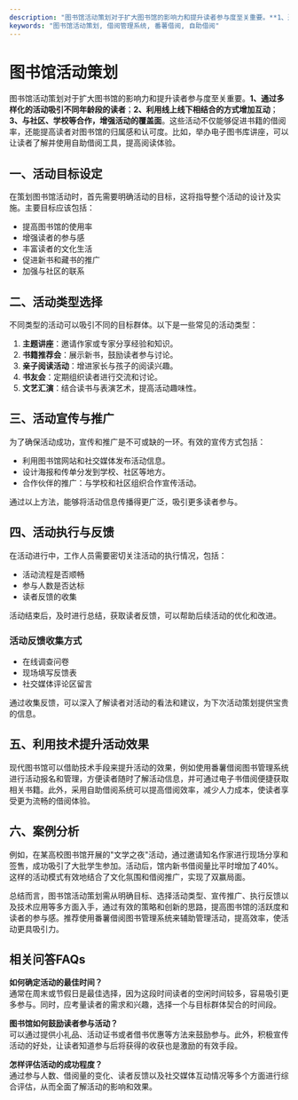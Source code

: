 ```yaml
---
description: "图书馆活动策划对于扩大图书馆的影响力和提升读者参与度至关重要。**1、通过多样化的活动吸引不同年龄段的读者**；**2、利用线上线下相结合的方式增加互动**；**3、与社区、学校等合作，增强活动的覆盖面**。这些活动不仅能够促进书籍的借阅率，还能提高读者对图书馆的归属感和认可度。比如，举办电子图书库讲座，可以让读者了解并使用自助借阅工具，提高阅读体验。"
keywords: "图书馆活动策划, 借阅管理系统, 番薯借阅, 自助借阅"
---
```

# 图书馆活动策划

图书馆活动策划对于扩大图书馆的影响力和提升读者参与度至关重要。**1、通过多样化的活动吸引不同年龄段的读者**；**2、利用线上线下相结合的方式增加互动**；**3、与社区、学校等合作，增强活动的覆盖面**。这些活动不仅能够促进书籍的借阅率，还能提高读者对图书馆的归属感和认可度。比如，举办电子图书库讲座，可以让读者了解并使用自助借阅工具，提高阅读体验。

## **一、活动目标设定**

在策划图书馆活动时，首先需要明确活动的目标，这将指导整个活动的设计及实施。主要目标应该包括：

- 提高图书馆的使用率
- 增强读者的参与感
- 丰富读者的文化生活
- 促进新书和藏书的推广
- 加强与社区的联系

## **二、活动类型选择**

不同类型的活动可以吸引不同的目标群体。以下是一些常见的活动类型：

1. **主题讲座**：邀请作家或专家分享经验和知识。
2. **书籍推荐会**：展示新书，鼓励读者参与讨论。
3. **亲子阅读活动**：增进家长与孩子的阅读兴趣。
4. **书友会**：定期组织读者进行交流和讨论。
5. **文艺汇演**：结合读书与表演艺术，提高活动趣味性。

## **三、活动宣传与推广**

为了确保活动成功，宣传和推广是不可或缺的一环。有效的宣传方式包括：

- 利用图书馆网站和社交媒体发布活动信息。
- 设计海报和传单分发到学校、社区等地方。
- 合作伙伴的推广：与学校和社区组织合作宣传活动。

通过以上方法，能够将活动信息传播得更广泛，吸引更多读者参与。

## **四、活动执行与反馈**

在活动进行中，工作人员需要密切关注活动的执行情况，包括：

- 活动流程是否顺畅
- 参与人数是否达标
- 读者反馈的收集

活动结束后，及时进行总结，获取读者反馈，可以帮助后续活动的优化和改进。

### **活动反馈收集方式**

- 在线调查问卷
- 现场填写反馈表
- 社交媒体评论区留言

通过收集反馈，可以深入了解读者对活动的看法和建议，为下次活动策划提供宝贵的信息。

## **五、利用技术提升活动效果**

现代图书馆可以借助技术手段来提升活动的效果，例如使用番薯借阅图书管理系统进行活动报名和管理，方便读者随时了解活动信息，并可通过电子书借阅便捷获取相关书籍。此外，采用自助借阅系统可以提高借阅效率，减少人力成本，使读者享受更为流畅的借阅体验。

## **六、案例分析**

例如，在某高校图书馆开展的"文学之夜"活动，通过邀请知名作家进行现场分享和签售，成功吸引了大批学生参加。活动后，馆内新书借阅量比平时增加了40%。这样的活动模式有效地结合了文化氛围和借阅推广，实现了双赢局面。

总结而言，图书馆活动策划需从明确目标、选择活动类型、宣传推广、执行反馈以及技术应用等多方面入手，通过有效的策略和创新的思路，提高图书馆的活跃度和读者的参与感。推荐使用番薯借阅图书管理系统来辅助管理活动，提高效率，使活动更具吸引力。

## 相关问答FAQs

**如何确定活动的最佳时间？**  
通常在周末或节假日是最佳选择，因为这段时间读者的空闲时间较多，容易吸引更多参与。同时，应考量读者的需求和兴趣，选择一个与目标群体契合的时间段。

**图书馆如何鼓励读者参与活动？**  
可以通过提供小礼品、活动证书或者借书优惠等方法来鼓励参与。此外，积极宣传活动的好处，让读者知道参与后将获得的收获也是激励的有效手段。

**怎样评估活动的成功程度？**  
通过参与人数、借阅量的变化、读者反馈以及社交媒体互动情况等多个方面进行综合评估，从而全面了解活动的影响和效果。
